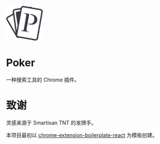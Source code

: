 <img src="src/assets/img/icon-128.png" width="100"/>

# Poker

一种搜索工具的 Chrome 插件。

# 致谢

灵感来源于 Smartisan TNT 的发牌手。

本项目最初以 [chrome-extension-boilerplate-react](https://github.com/lxieyang/chrome-extension-boilerplate-react) 为模板创建。
